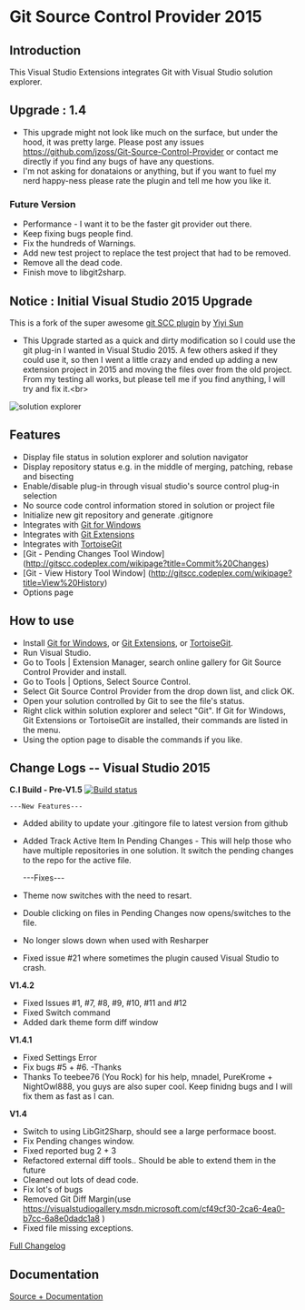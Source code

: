 Git Source Control Provider 2015
================================

Introduction
------------
This Visual Studio Extensions integrates Git with Visual Studio solution explorer.  


## Upgrade : 1.4

*   This upgrade might not look like much on the surface, but under the hood, it was pretty large. Please post any issues https://github.com/jzoss/Git-Source-Control-Provider or contact me directly if you find any bugs of have any questions. 
*   I'm not asking for donataions or anything, but if you want to fuel my nerd happy-ness please rate the plugin and tell me how you like it.  

### Future Version

*   Performance - I want it to be the faster git provider out there. 
*   Keep fixing bugs people find. 
*   Fix the hundreds of Warnings.
*   Add new test project to replace the test project that had to be removed.
*   Remove all the dead code.
*   Finish move to libgit2sharp.



## Notice : Initial Visual Studio 2015 Upgrade
This is a fork of the super awesome [git SCC plugin](https://visualstudiogallery.msdn.microsoft.com/63a7e40d-4d71-4fbb-a23b-d262124b8f4c) by [Yiyi Sun](https://visualstudiogallery.msdn.microsoft.com/site/search?f[0].Type=User&f[0].Value=yysun)

*   This Upgrade started as a quick and dirty modification so I could use the git plug-in I wanted in Visual Studio 2015\. A few others asked if they could use it, so then I went a little crazy and ended up adding a new extension project in 2015 and moving the files over from the old project. From my testing all works, but please tell me if you find anything, I will try and fix it.<br\>


![solution explorer](http://gitscc.codeplex.com/Project/Download/FileDownload.aspx?DownloadId=123874)

Features
--------
* Display file status in solution explorer and solution navigator
* Display repository status e.g. in the middle of merging, patching, rebase and bisecting
* Enable/disable plug-in through visual studio's source control plug-in selection
* No source code control information stored in solution or project file
* Initialize new git repository and generate .gitignore 
* Integrates with [Git for Windows](http://code.google.com/p/msysgit)
* Integrates with [Git Extensions](http://code.google.com/p/gitextensions)
* Integrates with [TortoiseGit](http://code.google.com/p/tortoisegit)
* [Git - Pending Changes Tool Window] (http://gitscc.codeplex.com/wikipage?title=Commit%20Changes)
* [Git - View History Tool Window] (http://gitscc.codeplex.com/wikipage?title=View%20History)
* Options page

How to use
----------
* Install [Git for Windows](http://code.google.com/p/msysgit), or [Git Extensions](http://code.google.com/p/gitextensions), or [TortoiseGit](http://code.google.com/p/tortoisegit).
* Run Visual Studio. 
* Go to Tools | Extension Manager, search online gallery for Git Source Control Provider and install. 
* Go to Tools | Options, Select Source Control.
* Select Git Source Control Provider from the drop down list, and click OK.
* Open your solution controlled by Git to see the file's status.
* Right click within solution explorer and select "Git". If Git for Windows, Git Extensions or TortoiseGit are installed, their commands are listed in the menu.
* Using the option page to disable the commands if you like.


## Change Logs -- Visual Studio 2015

**C.I Build - Pre-V1.5** [![Build status](https://ci.appveyor.com/api/projects/status/pxqohbd79ix57vw5?svg=true)](https://ci.appveyor.com/project/jzoss/git-source-control-provider)

    ---New Features---
*   Added ability to update your .gitingore file to latest version from github
*   Added Track Active Item In Pending Changes - This will help those who have multiple repositories in one solution. It switch the pending changes to the repo for the active file.  


    ---Fixes---
*   Theme now switches with the need to resart.
*   Double clicking on files in Pending Changes now opens/switches to the file. 
*   No longer slows down when used with Resharper
*   Fixed issue #21 where sometimes the plugin caused Visual Studio to crash. 



**V1.4.2**

*   Fixed Issues #1, #7, #8, #9, #10, #11 and #12
*   Fixed Switch command
*   Added dark theme form diff window



**V1.4.1**

*   Fixed Settings Error
*   Fix bugs #5 + #6. -Thanks 
*   Thanks To  teebee76 (You Rock) for his help, mnadel, PureKrome + NightOwl888, you guys are also super cool. Keep finidng bugs and I will fix them as fast as I can.  



**V1.4**

*   Switch to using LibGit2Sharp, should see a large performace boost.
*   Fix Pending changes window.
*   Fixed reported bug 2 + 3
*   Refactored external diff tools.. Should be able to extend them in the future
*   Cleaned out lots of dead code. 
*   Fix lot's of bugs
*   Removed Git Diff Margin(use https://visualstudiogallery.msdn.microsoft.com/cf49cf30-2ca6-4ea0-b7cc-6a8e0dadc1a8 )
*   Fixed file missing exceptions.

[Full Changelog](history.md)

Documentation
-----------------
[Source + Documentation](https://github.com/jzoss/Git-Source-Control-Provider)


